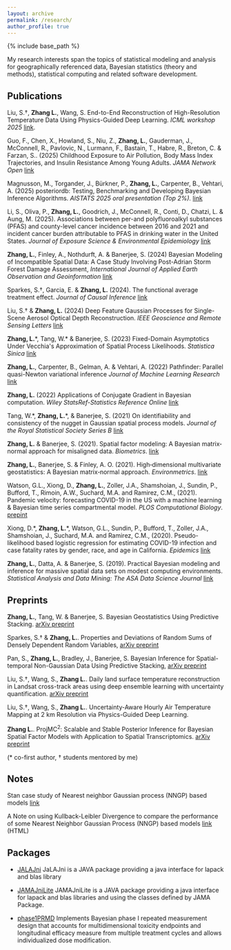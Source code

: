 ```yaml
---
layout: archive
permalink: /research/
author_profile: true
---
```


{% include base_path %}

My research interests span the topics of statistical modeling and analysis for geographically referenced data, Bayesian statistics (theory and methods), statistical computing and related software development.

## Publications 
Liu, S.†, **Zhang L.**, Wang, S. End-to-End Reconstruction of High-Resolution 
Temperature Data Using Physics-Guided Deep Learning. *ICML workshop 2025* [link](https://openreview.net/forum?id=zMIlyzDf3p). 

Guo, F., Chen, X., Howland, S., Niu, Z., **Zhang, L.**, Gauderman, J., McConnell, R., 
Pavlovic, N., Lurmann, F., Bastain, T., Habre, R., Breton, C. & Farzan, S.. (2025)
Childhood Exposure to Air Pollution, Body Mass Index Trajectories, and Insulin Resistance Among Young Adults.
*JAMA Network Open* [link](https://jamanetwork.com/journals/jamanetworkopen/fullarticle/2833125) 

Magnusson, M., Torgander, J., Bürkner, P., **Zhang, L.**, Carpenter, B., Vehtari, A. (2025) posteriordb: 
Testing, Benchmarking and Developing Bayesian Inference Algorithms. 
*AISTATS 2025 oral presentation (Top 2%).* [link](https://proceedings.mlr.press/v258/magnusson25a.html)

Li, S., Oliva, P., **Zhang, L.**, Goodrich, J., McConnell, R., Conti, D., 
Chatzi, L. & Aung, M. (2025). Associations between per-and polyfluoroalkyl 
substances (PFAS) and county-level cancer incidence between 2016 and 2021 and 
incident cancer burden attributable to PFAS in drinking water in the United States.
*Journal of Exposure Science & Environmental Epidemiology* 
[link](https://www.nature.com/articles/s41370-024-00742-2)


**Zhang, L.**, Finley, A., Nothdurft, A. & Banerjee, S. (2024) 
Bayesian Modeling of Incompatible Spatial Data: A Case Study Involving Post-Adrian Storm Forest Damage Assessment, 
*International Journal of Applied Earth Observation and Geoinformation*
[link](https://www.sciencedirect.com/science/article/pii/S1569843224005806 )

Sparkes, S.†, Garcia, E. & **Zhang, L.** (2024). The functional average treatment effect. 
*Journal of Causal Inference* [link](https://www.degruyter.com/document/doi/10.1515/jci-2023-0076/html)

Liu, S.† & **Zhang, L.** (2024) Deep Feature Gaussian Processes for Single-Scene Aerosol Optical Depth Reconstruction. *IEEE Geoscience and Remote Sensing Letters*
[link](https://ieeexplore.ieee.org/document/10526362)

**Zhang, L.**\*, Tang, W.\* & Banerjee, S. (2023) Fixed-Domain Asymptotics Under Vecchia's Approximation of Spatial Process Likelihoods. *Statistica Sinica* [link](http://www3.stat.sinica.edu.tw/ss_newpaper/SS-2021-0428_na.pdf)

**Zhang, L.**, Carpenter, B., Gelman, A. & Vehtari, A. (2022) Pathfinder: Parallel quasi-Newton variational inference *Journal of Machine Learning Research* [link](https://www.jmlr.org/papers/volume23/21-0889/21-0889.pdf)

**Zhang, L.** (2022) Applications of Conjugate Gradient in Bayesian computation. *Wiley StatsRef-Statistics Reference Online* [link](https://doi.org/10.1002/9781118445112.stat08411)

Tang, W.\*, **Zhang, L.**\*, & Banerjee, S. (2021) On identifiability and consistency of the nugget in Gaussian spatial process models. *Journal of the Royal Statistical Society Series B* [link](https://rss.onlinelibrary.wiley.com/doi/10.1111/rssb.12472)


**Zhang, L.** & Banerjee, S. (2021). Spatial factor modeling: A Bayesian matrix‐normal approach for misaligned data. *Biometrics*. [link](http://dx.doi.org/10.1111/biom.13452)


**Zhang, L.**, Banerjee, S. & Finley, A. O. (2021). High‐dimensional multivariate geostatistics: A Bayesian matrix‐normal approach. *Environmetrics*. [link](https://doi.org/10.1002%2Fenv.2675)


Watson, G.L., Xiong, D., **Zhang, L.**, Zoller, J.A., Shamshoian, J., Sundin, P., Bufford, T., Rimoin, A.W., Suchard, M.A. and Ramirez, C.M., (2021). Pandemic velocity: forecasting COVID-19 in the US with a machine learning & Bayesian time series compartmental model. *PLOS Computational Biology*. [prepint](https://papers.ssrn.com/sol3/papers.cfm?abstract_id=3594606)


Xiong, D.\*, **Zhang, L.**\*, Watson, G.L., Sundin, P., Bufford, T., Zoller, J.A., Shamshoian, J., Suchard, M.A. and Ramirez, C.M., (2020). Pseudo-likelihood based logistic regression for estimating COVID-19 infection and case fatality rates by gender, race, and age in California. *Epidemics* [link](https://www.sciencedirect.com/science/article/pii/S1755436520300396)


**Zhang, L.**, Datta, A. & Banerjee, S. (2019). Practical Bayesian modeling and inference for massive spatial data sets on modest computing environments. *Statistical Analysis and Data Mining: The ASA Data Science Journal* [link](https://onlinelibrary.wiley.com/doi/abs/10.1002/sam.11413)

## Preprints
**Zhang, L.**, Tang, W. & Banerjee, S. Bayesian Geostatistics Using Predictive Stacking. 
[arXiv preprint](https://arxiv.org/abs/2304.12414)

Sparkes, S.† & **Zhang, L.**. Properties and Deviations of Random Sums of Densely 
Dependent Random Variables, [arXiv preprint](https://arxiv.org/abs/2310.11554)

Pan, S., **Zhang, L.**, Bradley, J., Banerjee, S. Bayesian
Inference for Spatial-temporal Non-Gaussian Data Using Predictive Stacking,
[arXiv preprint](https://arxiv.org/abs/2406.04655) 

Liu, S.†, Wang, S., **Zhang L.**. Daily land surface temperature reconstruction 
in Landsat cross-track areas using deep ensemble learning with uncertainty quantification. 
[arXiv preprint](https://arxiv.org/abs/2502.14433)

Liu, S.†, Wang, S., **Zhang L.**. Uncertainty-Aware Hourly Air Temperature Mapping 
at 2 km Resolution via Physics-Guided Deep Learning. 

**Zhang L.**. ProjMC<sup>2</sup>: Scalable and Stable Posterior Inference for Bayesian 
Spatial Factor Models with Application to Spatial Transcriptomics.
[arXiv preprint](https://arxiv.org/abs/2506.01098)


(\* co-first author, † students mentored by me)

## Notes

Stan case study of Nearest neighbor Gaussian process (NNGP) based models [link](http://mc-stan.org/users/documentation/case-studies/nngp.html)

A Note on using Kullback-Leibler Divergence to compare the performance of some Nearest Neighbor Gaussian Process (NNGP) based models [link](http://LuZhangstat.github.io/files/KL-D_com.html) <span class="note">(HTML)</span>

## Packages
* [JALAJni](https://github.com/JaLAJni/JaLAJni)
JaLAJni is a JAVA package providing a java interface for lapack and blas library

* [JAMAJniLite](https://github.com/JAMAJni/JAMAJniLite)
JAMAJniLite is a JAVA package providing a java interface for lapack and blas libraries and using the classes defined by JAMA Package.

* [phase1PRMD](https://github.com/LuZhangstat/phase1PRMD) 
Implements Bayesian phase I repeated measurement design that accounts for multidimensional toxicity endpoints and longitudinal efficacy measure from multiple treatment cycles and allows individualized dose modification. 

